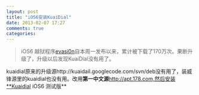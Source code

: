 ```yaml
---
layout: post
title: "iOS6安装KuaiDial"
date: 2013-02-07 17:27
comments: true
categories: 
---
```

>iOS6 越狱程序[evasi0n](http://evasi0n.com/)自本周一发布以来，累计被下载了170万次。果断升级了，升级以后发现KuaiDial没有用了。

kuaidial原来的升级源http://kuaidail.googlecode.com/svn/deb没有用了，装威锋源里的kuaidial也没有用。改用**第一中文源**http://apt.178.com,然后安装**Kuaidial iOS6 测试版**